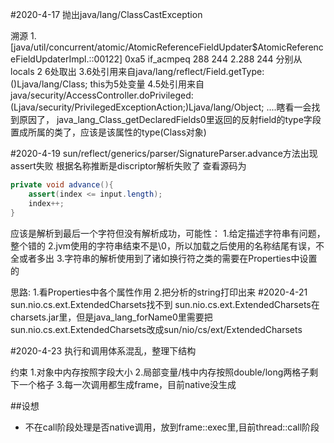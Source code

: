 
#2020-4-17 抛出java/lang/ClassCastException

溯源
1.[java/util/concurrent/atomic/AtomicReferenceFieldUpdater$AtomicReferenceFieldUpdaterImpl.<init>::00122] 0xa5 if_acmpeq 288 244
2.288 244 分别从locals 2 6处取出
3.6处引用来自java/lang/reflect/Field.getType:()Ljava/lang/Class; this为5处变量
4.5处引用来自java/security/AccessController.doPrivileged:(Ljava/security/PrivilegedExceptionAction;)Ljava/lang/Object; 
....瞎看一会找到原因了，
java_lang_Class_getDeclaredFields0里返回的反射field的type字段置成所属的类了，应该是该属性的type(Class对象)

#2020-4-19 sun/reflect/generics/parser/SignatureParser.advance方法出现assert失败
根据名称推断是discriptor解析失败了
查看源码为
```java
private void advance(){
	assert(index <= input.length);
	index++;
}
```
应该是解析到最后一个字符但没有解析成功，可能性：
1.给定描述字符串有问题，整个错的
2.jvm使用的字符串结束不是\0，所以加载之后使用的名称结尾有误，不全或者多出
3.字符串的解析使用到了诸如换行符之类的需要在Properties中设置的

思路:
1.看Properties中各个属性作用
2.把分析的string打印出来
#2020-4-21 sun.nio.cs.ext.ExtendedCharsets找不到
sun.nio.cs.ext.ExtendedCharsets在charsets.jar里，但是java_lang_forName0里需要把sun.nio.cs.ext.ExtendedCharsets改成sun/nio/cs/ext/ExtendedCharsets

#2020-4-23 执行和调用体系混乱，整理下结构

约束
1.对象中内存按照字段大小
2.局部变量/栈中内存按照double/long两格子剩下一个格子
3.每一次调用都生成frame，目前native没生成

##设想
+ 不在call阶段处理是否native调用，放到frame::exec里,目前thread::call阶段

